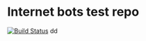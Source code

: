 Internet bots test repo
=========
[![Build Status](https://travis-ci.org/expertiza/Internet-bots.svg?branch=master)](https://travis-ci.org/expertiza/Internet-bots)
dd